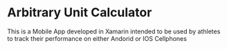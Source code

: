 # Arbitrary Unit Calculator
This is a Mobile App developed in Xamarin intended to be used by athletes to track their performance on either Andorid or IOS Cellphones
